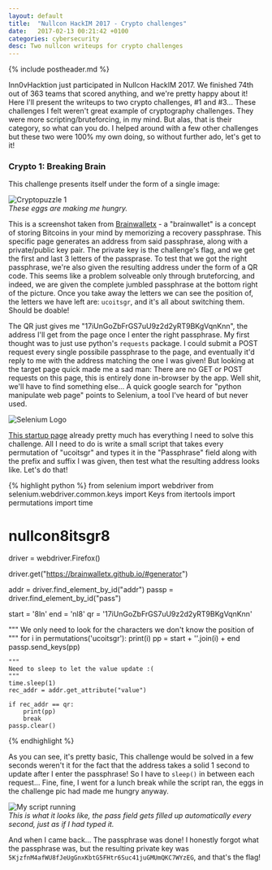 ```yaml
---
layout: default
title:  "Nullcon HackIM 2017 - Crypto challenges"
date:   2017-02-13 00:21:42 +0100
categories: cybersecurity
desc: Two nullcon writeups for crypto challenges
---
```


{% include postheader.md %}

Inn0vHacktion just participated in Nullcon HackIM 2017. We finished 74th out of 363 teams that scored anything, and we're pretty happy about it! Here I'll present the writeups to two crypto challenges, #1 and #3... These challenges I felt weren't great example of cryptography challenges. They were more scripting/bruteforcing, in my mind. But alas, that is their category, so what can you do. I helped around with a few other challenges but these two were 100% my own doing, so without further ado, let's get to it!

<h3>Crypto 1: Breaking Brain</h3>

This challenge presents itself under the form of a single image:

![Cryptopuzzle 1]({{site.url}}/assets/NC17_1.png)
<br>*These eggs are making me hungry.*

This is a screenshot taken from [Brainwalletx](https://brainwalletx.github.io/#generator) - a "brainwallet" is a concept of storing Bitcoins in your mind by memorizing a recovery passphrase. This specific page generates an address from said passphrase, along with a private/public key pair. The private key is the challenge's flag, and we get the first and last 3 letters of the passprase. To test that we got the right passphrase, we're also given the resulting address under the form of a QR code. This seems like a problem solveable only through bruteforcing, and indeed, we are given the complete jumbled passphrase at the bottom right of the picture. Once you take away the letters we can see the position of, the letters we have left are: `ucoitsgr`, and it's all about switching them. Should be doable!

The QR just gives me "17iUnGoZbFrGS7uU9z2d2yRT9BKgVqnKnn", the address I'll get from the page once I enter the right passphrase. My first thought was to just use python's `requests` package. I could submit a POST request every single possibile passphrase to the page, and eventually it'd reply to me with the address matching the one I was given! But looking at the target page quick made me a sad man: There are no GET or POST requests on this page, this is entirely done in-browser by the app. Well shit, we'll have to find something else... A quick google search for "python manipulate web page" points to Selenium, a tool I've heard of but never used.

![Selenium Logo]({{site.url}}/assets/selenium1.jpg)

[This startup page](http://selenium-python.readthedocs.io/getting-started.html) already pretty much has everything I need to solve this challenge. All I need to do is write a small script that takes every permutation of "ucoitsgr" and types it in the "Passphrase" field along with the prefix and suffix I was given, then test what the resulting address looks like. Let's do that!

{% highlight python %}
from selenium import webdriver
from selenium.webdriver.common.keys import Keys
from itertools import permutations
import time

# nullcon8itsgr8

driver = webdriver.Firefox()

driver.get("https://brainwalletx.github.io/#generator")

addr = driver.find_element_by_id("addr")
passp = driver.find_element_by_id("pass")

start = '8ln'
end = 'nl8'
qr = '17iUnGoZbFrGS7uU9z2d2yRT9BKgVqnKnn'

"""
We only need to look for the characters we don't know the position of
"""
for i in permutations('ucoitsgr'):
    print(i)
    pp = start + ''.join(i) + end
    passp.send_keys(pp)

    """
    Need to sleep to let the value update :(
    """
    time.sleep(1)
    rec_addr = addr.get_attribute("value")

    if rec_addr == qr:
        print(pp)
        break
    passp.clear()
{% endhighlight %}

As you can see, it's pretty basic, This challenge would be solved in a few seconds weren't it for the fact that the address takes a solid 1 second to update after I enter the passphrase! So I have to `sleep()` in between each request... Fine, fine, I went for a lunch break while the script ran, the eggs in the challenge pic had made me hungry anyway.

![My script running]({{site.url}}/assets/NC17_2.png)
<br>*This is what it looks like, the pass field gets filled up automatically every second, just as if I had typed it.*

And when I came back... The passphrase was done! I honestly forgot what the passphrase was, but the resulting private key was `5KjzfnM4afWU8fJeUgGnxKbtG5FHtr6Suc41juGMUmQKC7WYzEG`, and that's the flag!